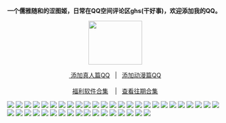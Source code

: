 <p><strong>一个儒雅随和的涩图姬，日常在QQ空间评论区ghs(干好事)，欢迎添加我的QQ。</strong></p>
<div align="center"><img src="https://wx3.sinaimg.cn/large/0089Y8wTly1ghh92f25olg303h02ut8z.gif" height="102" width="125"/>
<p><a href="https://qm.qq.com/cgi-bin/qm/qr?k=m_LgW6KgED1aHePiscfi4DAD6KxDqSjy&no
" rel="nofollow">&nbsp添加真人篇QQ</a>&nbsp&nbsp | &nbsp&nbsp;<a href="https://qm.qq.com/cgi-bin/qm/qr?k=VHVfncJChRrSp_NGJrlJNgYpoaZ9ukMV"rel="nofollow">添加动漫篇QQ</a><br/><br><a href="http://dwz.date/bWEk">福利软件合集</a> &nbsp&nbsp&nbsp|&nbsp&nbsp;&nbsp<a href="http://dwz.date/bWE8">查看往期合集</a></p></div>

<img src="https://i.loli.net/2020/08/14/hi8m93WnVzMg5Sp.jpg" />
<img src="https://i.loli.net/2020/08/14/5cnAL3dyHimOlr9.jpg" />
<img src="https://i.loli.net/2020/08/14/8CgNb6ZyxwSIfaH.jpg" />
<img src="https://i.loli.net/2020/08/14/4UfJ6HxnejANEma.jpg" />
<img src="https://i.loli.net/2020/08/14/fSaDbxphdP4Oq9g.jpg" />
<img src="https://i.loli.net/2020/08/14/Voy2MBbGUleDHrz.jpg" />
<img src="https://i.loli.net/2020/08/14/jXORTk6yDL7abHG.jpg" />
<img src="https://i.loli.net/2020/08/14/RBPKuDCOHMopqyf.jpg" />
<img src="https://i.loli.net/2020/08/14/zngbshLU3RAOu9X.jpg" />
<img src="https://i.loli.net/2020/08/14/1XVD9JEHWdf4SeO.jpg" /> 
<img src="https://i.loli.net/2020/08/14/DzTjLIlrQfkYbmX.jpg" />
<img src="https://i.loli.net/2020/08/14/ai5QGqrJHkOh3xo.jpg" />
<img src="https://i.loli.net/2020/08/14/sAtPRKezk95yLbE.jpg" />
<img src="https://i.loli.net/2020/08/14/gQNfRL6sPi5lOBt.jpg" />
<img src="https://i.loli.net/2020/08/14/3Lm5MWCAVNzHIae.jpg" />
<img src="https://i.loli.net/2020/08/14/AMDoTg3QYnxsitu.jpg" />
<img src="https://i.loli.net/2020/08/14/1xIDmn8qQSGTJB7.jpg" />
<img src="https://i.loli.net/2020/08/14/FeWavmyfEKCU3wr.jpg" />
<img src="https://i.loli.net/2020/08/14/FXRI1hqfYw3uoGs.jpg" />
<img src="https://i.loli.net/2020/08/14/T5zfSqewn8urByc.jpg" />
<img src="https://i.loli.net/2020/08/14/EHPinXU4hTpmkBo.jpg" />
<img src="https://i.loli.net/2020/08/14/eh7s4jpl89PDcrR.jpg" />
<img src="https://i.loli.net/2020/08/14/BHbUr5tEn9ZQ2dg.jpg" />
<img src="https://i.loli.net/2020/08/14/yNGmSlcUrABPXnZ.jpg" />
<img src="https://i.loli.net/2020/08/14/jGADIwaH9lnyFJS.jpg" />
<img src="https://i.loli.net/2020/08/14/1LV6psNzeIJiwDK.jpg" />
<img src="https://upload.cc/i1/2020/08/14/qFEbg8.jpeg" />
<img src="https://upload.cc/i1/2020/08/14/d4O30J.jpeg" />
<img src="https://upload.cc/i1/2020/08/14/3YJrdv.jpeg" />
<img src="https://upload.cc/i1/2020/08/14/lNxkzj.jpeg" />
<img src="https://upload.cc/i1/2020/08/14/Zkfg4Q.jpeg" />
<img src="https://upload.cc/i1/2020/08/14/5tXsHi.jpeg" />
<img src="https://upload.cc/i1/2020/08/14/rNd4bl.jpeg" />
<img src="https://upload.cc/i1/2020/08/14/jEL3tz.jpeg" />
<img src="https://upload.cc/i1/2020/08/14/sUGlHZ.jpeg" />
<img src="https://upload.cc/i1/2020/08/14/oCqFPi.jpeg" />
<img src="https://upload.cc/i1/2020/08/14/5g4Dhy.jpeg" />
<img src="https://upload.cc/i1/2020/08/14/ZwU1BW.jpeg" />
<img src="https://upload.cc/i1/2020/08/14/0coSKl.jpeg" />
<img src="https://upload.cc/i1/2020/08/14/BFWobI.jpeg" />
<img src="https://upload.cc/i1/2020/08/14/WK9UAy.jpeg" />
<img src="https://upload.cc/i1/2020/08/14/MZajsv.jpeg" />
